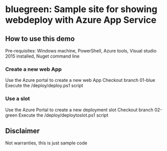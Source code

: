 # bluegreen: Sample site for showing webdeploy with Azure App Service

## How to use this demo

Pre-requisites: Windows machine, PowerShell, Azure tools, Visual studio 2015 installed, Nuget command line

### Create a new web App
Use the Azure portal to create a new web App
Checkout branch 01-blue
Execute the /deploy/deploy.ps1 script

### Use a slot
Use the Azure Portal to create a new deployment slot
Checkout branch 02-green
Execute the /deploy/deploytoslot.ps1 script

## Disclaimer
Not warranties, this is just sample code

